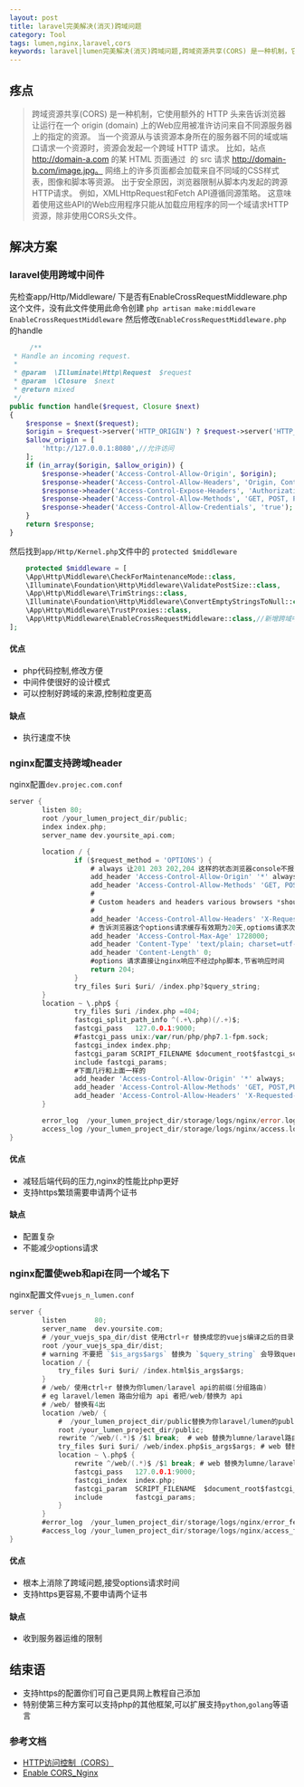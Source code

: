 ```yaml
---
layout: post
title: laravel完美解决(消灭)跨域问题
category: Tool
tags: lumen,nginx,laravel,cors
keywords: laravel|lumen完美解决(消灭)跨域问题,跨域资源共享(CORS) 是一种机制，它使用额外的 HTTP 头来告诉浏览器  让运行在一个 origin (domain) 上的Web应用被准许访问来自不同源服务器上的指定的资源。
---
```


## 疼点
> 跨域资源共享(CORS) 是一种机制，它使用额外的 HTTP 头来告诉浏览器  让运行在一个 origin (domain) 上的Web应用被准许访问来自不同源服务器上的指定的资源。
> 当一个资源从与该资源本身所在的服务器不同的域或端口请求一个资源时，资源会发起一个跨域 HTTP 请求。
> 比如，站点 http://domain-a.com 的某 HTML 页面通过 <img> 的 src 请求 http://domain-b.com/image.jpg。
> 网络上的许多页面都会加载来自不同域的CSS样式表，图像和脚本等资源。
> 出于安全原因，浏览器限制从脚本内发起的跨源HTTP请求。
> 例如，XMLHttpRequest和Fetch API遵循同源策略。 这意味着使用这些API的Web应用程序只能从加载应用程序的同一个域请求HTTP资源，除非使用CORS头文件。

## 解决方案
### laravel使用跨域中间件
先检查app/Http/Middleware/ 下是否有EnableCrossRequestMiddleware.php 这个文件，没有此文件使用此命令创建
`php artisan make:middleware EnableCrossRequestMiddleware`
然后修改`EnableCrossRequestMiddleware.php` 的handle
```php
     /**
 * Handle an incoming request.
 *
 * @param  \Illuminate\Http\Request  $request
 * @param  \Closure  $next
 * @return mixed
 */
public function handle($request, Closure $next)
{
    $response = $next($request);
    $origin = $request->server('HTTP_ORIGIN') ? $request->server('HTTP_ORIGIN') : '';
    $allow_origin = [
        'http://127.0.0.1:8080',//允许访问
    ];
    if (in_array($origin, $allow_origin)) {
        $response->header('Access-Control-Allow-Origin', $origin);
        $response->header('Access-Control-Allow-Headers', 'Origin, Content-Type, Cookie, X-CSRF-TOKEN, Accept, Authorization, X-XSRF-TOKEN');
        $response->header('Access-Control-Expose-Headers', 'Authorization, authenticated');
        $response->header('Access-Control-Allow-Methods', 'GET, POST, PATCH, PUT, OPTIONS');
        $response->header('Access-Control-Allow-Credentials', 'true');
    }
    return $response;
}
```

然后找到`app/Http/Kernel.php`文件中的 `protected $middleware`
```php
    protected $middleware = [
    \App\Http\Middleware\CheckForMaintenanceMode::class,
    \Illuminate\Foundation\Http\Middleware\ValidatePostSize::class,
    \App\Http\Middleware\TrimStrings::class,
    \Illuminate\Foundation\Http\Middleware\ConvertEmptyStringsToNull::class,
    \App\Http\Middleware\TrustProxies::class,
    \App\Http\Middleware\EnableCrossRequestMiddleware::class,//新增跨域中间件
];
```
#### 优点
- php代码控制,修改方便
- 中间件使很好的设计模式
- 可以控制好跨域的来源,控制粒度更高

#### 缺点
- 执行速度不快

### nginx配置支持跨域header
nginx配置`dev.projec.com.conf`
```go
server {
        listen 80;
        root /your_lumen_project_dir/public;
        index index.php;
        server_name dev.yoursite_api.com;

        location / {
                if ($request_method = 'OPTIONS') {
                    # always 让201 203 202,204 这样的状态浏览器console不报错
                    add_header 'Access-Control-Allow-Origin' '*' always;
                    add_header 'Access-Control-Allow-Methods' 'GET, POST, PUT, DELTE, PATCH,OPTIONS';
                    #
                    # Custom headers and headers various browsers *should* be OK with but aren't
                    #
                    add_header 'Access-Control-Allow-Headers' 'X-Requested-With,Content-Type,Authorization';
                    # 告诉浏览器这个options请求缓存有效期为20天,optioms请求次数.使app更流畅
                    add_header 'Access-Control-Max-Age' 1728000;
                    add_header 'Content-Type' 'text/plain; charset=utf-8';
                    add_header 'Content-Length' 0;
                    #options 请求直接让nginx响应不经过php脚本,节省响应时间
                    return 204;
                }
                try_files $uri $uri/ /index.php?$query_string;
        }
        location ~ \.php$ {
                try_files $uri /index.php =404;
                fastcgi_split_path_info ^(.+\.php)(/.+)$;
		        fastcgi_pass   127.0.0.1:9000;
                #fastcgi_pass unix:/var/run/php/php7.1-fpm.sock;
                fastcgi_index index.php;
                fastcgi_param SCRIPT_FILENAME $document_root$fastcgi_script_name;
                include fastcgi_params;
                #下面几行和上面一样的
                add_header 'Access-Control-Allow-Origin' '*' always;
                add_header 'Access-Control-Allow-Methods' 'GET, POST,PUT,DELTE,PATCH,OPTIONS';
                add_header 'Access-Control-Allow-Headers' 'X-Requested-With,Content-Type,Authorization';
        }

        error_log  /your_lumen_project_dir/storage/logs/nginx/error.log;
        access_log /your_lumen_project_dir/storage/logs/nginx/access.log;
}

```
#### 优点
- 减轻后端代码的压力,nginx的性能比php更好
- 支持https繁琐需要申请两个证书

#### 缺点
- 配置复杂
- 不能减少options请求

### nginx配置使web和api在同一个域名下
nginx配置文件`vuejs_n_lumen.conf`
```go
server {
        listen       80;
        server_name  dev.yoursite.com;
        # /your_vuejs_spa_dir/dist 使用ctrl+r 替换成您的vuejs编译之后的目录
        root /your_vuejs_spa_dir/dist;
        # warning 不要把 `$is_args$args` 替换为 `$query_string` 会导致query参数应用中接收不到 
        location / {
            try_files $uri $uri/ /index.html$is_args$args;
        }
        # /web/ 使用ctrl+r 替换为你lumen/laravel api的前缀(分组路由)
        # eg laravel/lemen 路由分组为 api 者把/web/替换为 api
        # /web/ 替换有4出
        location /web/ {
            #  /your_lumen_project_dir/public替换为你laravel/lumen的public目录
            root /your_lumen_project_dir/public;
            rewrite ^/web/(.*)$ /$1 break;  # web 替换为lumne/laravel路由分组prefix的值api
            try_files $uri $uri/ /web/index.php$is_args$args; # web 替换为lumne/laravel路由分组prefix的值api
            location ~ \.php$ {
                rewrite ^/web/(.*)$ /$1 break; # web 替换为lumne/laravel路由分组prefix的值api
                fastcgi_pass   127.0.0.1:9000;
                fastcgi_index  index.php;
                fastcgi_param  SCRIPT_FILENAME  $document_root$fastcgi_script_name;
                include        fastcgi_params;
            }
        }
        #error_log  /your_lumen_project_dir/storage/logs/nginx/error_fe.log;
        #access_log /your_lumen_project_dir/storage/logs/nginx/access_fe.log;
}
```

#### 优点
- 根本上消除了跨域问题,接受options请求时间
- 支持https更容易,不要申请两个证书

#### 缺点
- 收到服务器运维的限制

## 结束语
- 支持https的配置你们可自己更具网上教程自己添加
- 特别使第三种方案可以支持php的其他框架,可以扩展支持`python`,`golang`等语言

### 参考文档
- [HTTP访问控制（CORS）](https://developer.mozilla.org/zh-CN/docs/Web/HTTP/Access_control_CORS)
- [Enable CORS_Nginx](https://enable-cors.org/server_nginx.html)